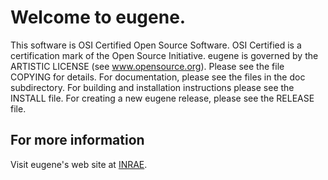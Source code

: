 # Welcome to eugene.

This software is OSI Certified  Open Source Software. OSI Certified is
a  certification  mark  of  the  Open Source  Initiative.   eugene  is
governed by the ARTISTIC  LICENSE (see www.opensource.org). Please see
the file COPYING for details.  For documentation, please see the files
in the  doc subdirectory.  For building  and installation instructions
please see the INSTALL file. For creating a new eugene release, please
see the RELEASE file.

## For more information

Visit eugene's web site at [INRAE](http://eugene.toulouse.inrae.fr).
